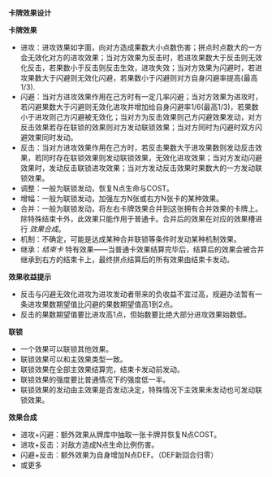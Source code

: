 **卡牌效果设计**  

**卡牌效果**

 - 进攻：进攻效果如字面，向对方造成果数大小点数伤害；拼点时点数大的一方会无效化对方的进攻效果；当对方效果为反击时，若进攻果数大于反击则无效化反击，若果数小于反击则反击生效，进攻失效；当对方效果为闪避时，若进攻果数大于闪避则无效化闪避，若果数小于闪避则对方自身闪避率提高(最高1/3).
 - 闪避：当对方进攻效果作用在己方时有一定几率闪避；当对方效果为进攻时，若闪避果数大于闪避则无效化进攻并增加给自身闪避率1/6(最高1/3)，若果数小于进攻则己方闪避被无效化；当对方为反击效果则己方闪避效果发动，对方反击效果若存在联锁的效果则对方发动联锁效果；当对方同时为闪避时双方闪避效果同时发动。
 - 反击：当对方进攻效果作用在己方时，若反击果数大于进攻果数则发动反击效果，若同时存在联锁效果则发动联锁效果，无效化进攻效果；当对方发动闪避效果时，发动反击联锁进攻效果；当对方发动反击效果时果数大的一方发动联锁效果。
 - 调整：一般为联锁发动，恢复N点生命与COST。
 - 增幅：一般为联锁发动，加强左方N张或右方N张卡的某种效果。
 - 合并：一般为联锁发动，将左右卡牌效果合并到这张拥有合并效果的卡牌上。除特殊结束卡外，此效果只能作用于普通卡。合并后的效果在对应的效果槽进行 *效果合成*。
 - 机制：不确定，可能是达成某种合并联锁等条件时发动某种机制效果。
 - 继承：*结束卡* 特有效果——当普通卡效果结算完毕后，结算后的效果会被合并继承到右方的结束卡上，最终拼点结算后的所有效果由结束卡发动。

**效果收益提示**

- 反击与闪避无效化进攻为进攻发动者带来的负收益不宜过高，规避办法暂有一条进攻果数期望值比闪避的果数期望值高1到2点。
- 反击的果数期望值要比进攻高1点，但始数要比绝大部分进攻效果始数低。

**联锁**

- 一个效果可以联锁其他效果。
- 联锁效果可以和主效果类型一致。
- 联锁效果在全部主效果结算完，结束卡发动前发动。
- 联锁效果的强度要比普通情况下的强度低一半。
- 联锁效果的发动由主效果是否发动决定，特殊情况下主效果未发动也可发动联锁效果。

**效果合成**

- 进攻+闪避：额外效果从牌库中抽取一张卡牌并恢复N点COST。
- 进攻+反击：对敌方造成N点生命比例伤害。
- 闪避+反击：额外效果为自身增加N点DEF。（DEF新回合归零）
- 或更多